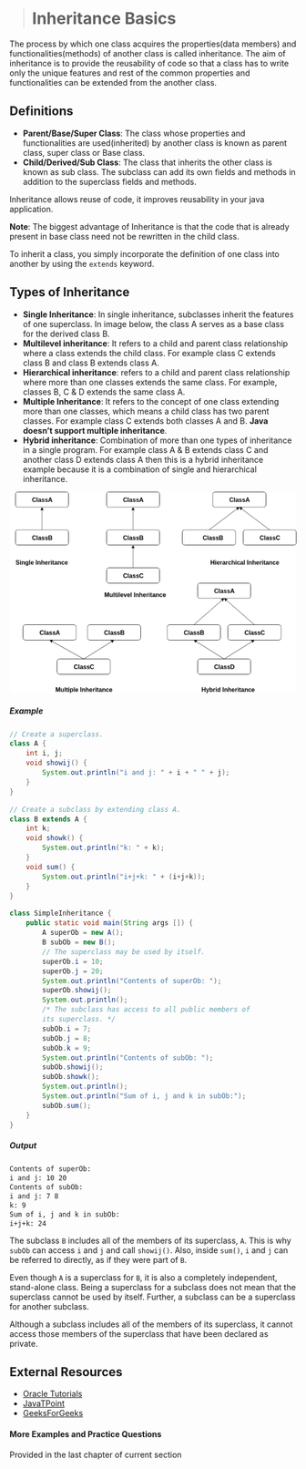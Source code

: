 ># Inheritance Basics

The process by which one class acquires the properties(data members) and functionalities(methods) of another class is called inheritance. The aim of inheritance is to provide the reusability of code so that a class has to write only the unique features and rest of the common properties and functionalities can be extended from the another class.

## Definitions

* __Parent/Base/Super Class__: The class whose properties and functionalities are used(inherited) by another class is known as parent class, super class or Base class.
* __Child/Derived/Sub Class__: The class that inherits the other class is known as sub class. The subclass can add its own fields and methods in addition to the superclass fields and methods.

Inheritance allows reuse of code, it improves reusability in your java application.

__Note__: The biggest advantage of Inheritance is that the code that is already present in base class need not be rewritten in the child class.

To inherit a class, you simply incorporate the definition of one class into another by using
the `extends` keyword.

## Types of Inheritance

* __Single Inheritance__: In single inheritance, subclasses inherit the features of one superclass. In image below, the class A serves as a base class for the derived class B.
* __Multilevel inheritance__: It refers to a child and parent class relationship where a class extends the child class. For example class C extends class B and class B extends class A.
* __Hierarchical inheritance__: refers to a child and parent class relationship where more than one classes extends the same class. For example, classes B, C & D extends the same class A.
* __Multiple Inheritance__: It refers to the concept of one class extending more than one classes, which means a child class has two parent classes. For example class C extends both classes A and B. __Java doesn’t support multiple inheritance__.
* __Hybrid inheritance__: Combination of more than one types of inheritance in a single program. For example class A & B extends class C and another class D extends class A then this is a hybrid inheritance example because it is a combination of single and hierarchical inheritance.

![Inheritance types](images/types_of_inheritance.png)

##### Example

```java
// Create a superclass.
class A {
    int i, j;
    void showij() {
        System.out.println("i and j: " + i + " " + j);
    }
}
```

```java
// Create a subclass by extending class A.
class B extends A {
    int k;
    void showk() {
        System.out.println("k: " + k);
    }
    void sum() {
        System.out.println("i+j+k: " + (i+j+k));
    }
}
```

```java
class SimpleInheritance {
    public static void main(String args []) {
        A superOb = new A();
        B subOb = new B();
        // The superclass may be used by itself.
        superOb.i = 10;
        superOb.j = 20;
        System.out.println("Contents of superOb: ");
        superOb.showij();
        System.out.println();
        /* The subclass has access to all public members of
        its superclass. */
        subOb.i = 7;
        subOb.j = 8;
        subOb.k = 9;
        System.out.println("Contents of subOb: ");
        subOb.showij();
        subOb.showk();
        System.out.println();
        System.out.println("Sum of i, j and k in subOb:");
        subOb.sum();
    }
}
```

##### Output

    Contents of superOb:
    i and j: 10 20
    Contents of subOb:
    i and j: 7 8
    k: 9
    Sum of i, j and k in subOb:
    i+j+k: 24

The subclass `B` includes all of the members of its superclass, `A`. This is why `subOb` can access `i` and `j` and call `showij()`. Also, inside `sum()`, `i` and `j` can be referred to directly, as if they were part of `B`.

Even though `A` is a superclass for `B`, it is also a completely independent, stand-alone class. Being a superclass for a subclass does not mean that the superclass cannot be used by itself. Further, a subclass can be a superclass for another subclass.

Although a subclass includes all of the members of its superclass, it cannot access those
members of the superclass that have been declared as private.

## External Resources

* [Oracle Tutorials](https://docs.oracle.com/javase/tutorial/java/IandI/subclasses.html)
* [JavaTPoint](https://www.javatpoint.com/inheritance-in-java)
* [GeeksForGeeks](https://www.geeksforgeeks.org/inheritance-in-java/)

#### More Examples and Practice Questions

Provided in the last chapter of current section